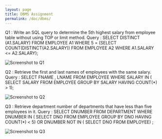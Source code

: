 ```yaml
---
layout: page
title: DBMS Assignment
permalink: /doc/dbms/
---
```


Q1 : Write an SQL query to determine the 5th highest salary from employee table without using TOP or limit method.
Query : SELECT DISTINCT (A1.SALARY) FROM EMPLOYEE A1 WHERE 5 = (SELECT COUNT(DISTINCT(A2.SALARY)) FROM EMPLOYEE A2 WHERE A1.SALARY <= A2.SALARY);

![Screenshot to Q1](./q1.png)


Q2 : Retrieve the first and last names of employees with the same salary.
Query : SELECT FNAME , LNAME FROM EMPLOYEE WHERE SALARY IN ( SELECT SALARY FROM EMPLOYEE GROUP BY SALARY HAVING COUNT(*) > 1);

![Screenshot to Q2](./q2.png)

Q3 : Retrieve department number of departments that have less than five employees in it.
Query : SELECT DNUMBER FROM DEPARTMENT WHERE DNUMBER IN ( SELECT DNO FROM EMPLOYEE GROUP BY DNO HAVING COUNT(*) < 5) OR DNUMBER NOT IN ( SELECT DNO FROM EMPLOYEE) ;

![Screenshot to Q3](./q3.png)
